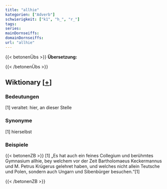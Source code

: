 ```yaml
---
title: "allhie"
kategorien: ["Adverb"]
schwierigkeit: ["k1", "h_", "r_"]
tags:
series:
mainDornseiffs:
domainDornseiffs:
url: "allhie"
---
```


{{< betonenÜbs >}}
**Übersetzung:**  
  
{{< /betonenÜbs >}}

## Wiktionary [[+](https://de.wiktionary.org/wiki/allhie)]

### Bedeutungen
[1] veraltet: hier, an dieser Stelle  

### Synonyme
[1] hierselbst  

### Beispiele
{{< betonenZB >}}
[1] „Es hat auch ein feines Collegium und berühmtes Gymnasium allhie, bey welchem vor der Zeit Bartholomaeus Keckermannus und M. Petrus Krügerus gelehret haben, und welches nicht allein Teutsche und Polen, sondern auch Ungarn und Sibenbürger besuchen.“[1]  

{{< /betonenZB >}}

